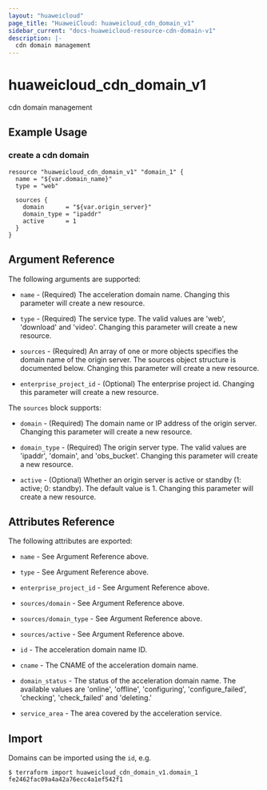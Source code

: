 ```yaml
---
layout: "huaweicloud"
page_title: "HuaweiCloud: huaweicloud_cdn_domain_v1"
sidebar_current: "docs-huaweicloud-resource-cdn-domain-v1"
description: |-
  cdn domain management
---
```


# huaweicloud\_cdn\_domain\_v1

cdn domain management

## Example Usage

### create a cdn domain

```hcl
resource "huaweicloud_cdn_domain_v1" "domain_1" {
  name = "${var.domain_name}"
  type = "web"

  sources {
    domain      = "${var.origin_server}"
    domain_type = "ipaddr"
    active      = 1
  }
}
```

## Argument Reference

The following arguments are supported:

* `name` - (Required) The acceleration domain name.
    Changing this parameter will create a new resource.

* `type` - (Required) The service type. The valid values are  'web', 'download' and 'video'.
    Changing this parameter will create a new resource.

* `sources` - (Required) An array of one or more objects specifies the domain name of the origin server.
    The sources object structure is documented below. Changing this parameter will create a new resource.

* `enterprise_project_id` - (Optional) The enterprise project id.
    Changing this parameter will create a new resource.


The `sources` block supports:

* `domain` - (Required) The domain name or IP address of the origin server.
    Changing this parameter will create a new resource.

* `domain_type` - (Required) The origin server type. The valid values are 'ipaddr', 'domain', and 'obs_bucket'.
    Changing this parameter will create a new resource.

* `active` - (Optional) Whether an origin server is active or standby (1: active; 0: standby).
    The default value is 1. Changing this parameter will create a new resource.

## Attributes Reference

The following attributes are exported:

* `name` - See Argument Reference above.

* `type` - See Argument Reference above.

* `enterprise_project_id` - See Argument Reference above.

* `sources/domain` - See Argument Reference above.

* `sources/domain_type` - See Argument Reference above.

* `sources/active` - See Argument Reference above.

* `id` - The acceleration domain name ID.

* `cname` - The CNAME of the acceleration domain name.

* `domain_status` - The status of the acceleration domain name. The available values are
    'online', 'offline', 'configuring', 'configure_failed', 'checking', 'check_failed'  and 'deleting.'

* `service_area` - The area covered by the acceleration service.


## Import

Domains can be imported using the `id`, e.g.

```
$ terraform import huaweicloud_cdn_domain_v1.domain_1 fe2462fac09a4a42a76ecc4a1ef542f1
```